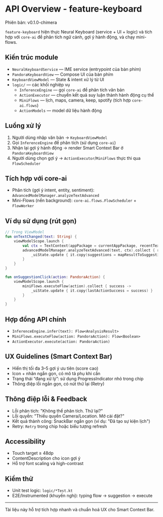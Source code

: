 # API Overview - feature-keyboard

Phiên bản: v0.1.0-chimera

`feature-keyboard` hiện thực Neural Keyboard (service + UI + logic) và tích hợp với `core-ai` để phân tích ngữ cảnh, gợi ý hành động, và chạy mini-flows.

## Kiến trúc module
- `NeuralKeyboardService` — IME service (entrypoint của bàn phím)
- `PandoraKeyboardView` — Compose UI của bàn phím
- `KeyboardViewModel` — State & intent xử lý từ UI
- `logic/` — các khối nghiệp vụ
  - `InferenceEngine` — gọi `core-ai` để phân tích văn bản
  - `ActionExecutor` — chuyển kết quả suy luận thành hành động cụ thể
  - `MiniFlows` — lịch, maps, camera, keep, spotify (tích hợp `core-ai.flows`)
  - `ActionModels` — model dữ liệu hành động

## Luồng xử lý
1) Người dùng nhập văn bản → `KeyboardViewModel`
2) Gọi `InferenceEngine` để phân tích (sử dụng `core-ai`)
3) Nhận lại gợi ý hành động → render Smart Context Bar ở `PandoraKeyboardView`
4) Người dùng chọn gợi ý → `ActionExecutor`/`MiniFlows` thực thi qua `FlowScheduler`

## Tích hợp với core-ai
- Phân tích (gợi ý intent, entity, sentiment): `AdvancedModelManager.analyzeTextAdvanced`
- Mini-Flows (nền background): `core-ai.flows.FlowScheduler` + `FlowWorker`

## Ví dụ sử dụng (rút gọn)
```kotlin
// Trong ViewModel
fun onTextChanged(text: String) {
    viewModelScope.launch {
        val ctx = TextContext(appPackage = currentAppPackage, recentTexts = listOf(text))
        advancedModelManager.analyzeTextAdvanced(text, ctx).collect { result ->
            _uiState.update { it.copy(suggestions = mapResultToSuggestions(result)) }
        }
    }
}

fun onSuggestionClick(action: PandoraAction) {
    viewModelScope.launch {
        miniFlows.executeFlow(action).collect { success ->
            _uiState.update { it.copy(lastActionSuccess = success) }
        }
    }
}
```

## Hợp đồng API chính
- `InferenceEngine.infer(text): Flow<AnalysisResult>`
- `MiniFlows.executeFlow(action: PandoraAction): Flow<Boolean>`
- `ActionExecutor.execute(action: PandoraAction)`

## UX Guidelines (Smart Context Bar)
- Hiển thị tối đa 3–5 gợi ý ưu tiên (score cao)
- Icon + nhãn ngắn gọn, có mô tả phụ khi cần
- Trạng thái “đang xử lý”: sử dụng ProgressIndicator nhỏ trong chip
- Thông điệp lỗi ngắn gọn, có nút thử lại (Retry)

## Thông điệp lỗi & Feedback
- Lỗi phân tích: "Không thể phân tích. Thử lại?"
- Lỗi quyền: "Thiếu quyền Camera/Location. Mở cài đặt?"
- Kết quả thành công: SnackBar ngắn gọn (ví dụ: "Đã tạo sự kiện lịch")
- Retry: `Retry` trong chip hoặc biểu tượng refresh

## Accessibility
- Touch target ≥ 48dp
- ContentDescription cho icon gợi ý
- Hỗ trợ font scaling và high-contrast

## Kiểm thử
- Unit test logic: `logic/*Test.kt`
- E2E/Instrumented (khuyến nghị): typing flow → suggestion → execute

---
Tài liệu này hỗ trợ tích hợp nhanh và chuẩn hoá UX cho Smart Context Bar.
